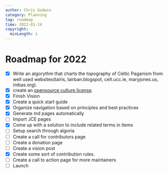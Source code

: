 ```yaml
---
author: Chris Godwin
category: Planning
tag: roadmap
time: 2022-01-14
copyright:
  minLength: 1
---
```

# Roadmap for 2022
- [x] Write an algorythm that charts the topography of Celtic Paganism from well used websites(tairis, lairban.blogspot, celt.ucc.ie, maryjones.us, imbas.org).
- [x] create an [opensource culture license](/license).
- [x] Finish Vision
- [x] Create a quick start guide
- [x] Organize navigation based on principles and best practices
- [x] Generate md pages automatically
- [ ] Import JCE pages
- [x] Come up with a solution to include related terms in items
- [ ] Setup search through algoria
- [ ] Create a call for contributors page
- [ ] Create a donation page
- [ ] Create a vision post
- [x] Create some sort of contribution rules.
- [ ] Create a call to action page for more maintainers
- [ ] Launch